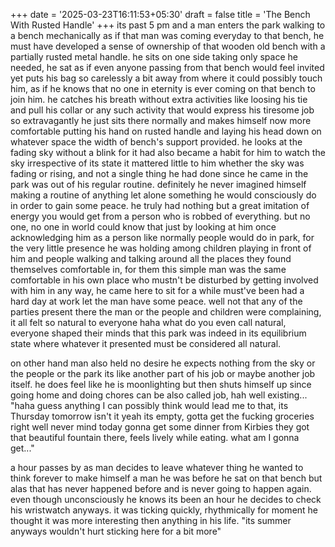 +++
date = '2025-03-23T16:11:53+05:30'
draft = false
title = 'The Bench With Rusted Handle'
+++
its past 5 pm and a man enters the park walking to a bench mechanically as if that man was coming everyday to that bench, he must have developed a sense of ownership of that wooden old bench with a partially rusted metal handle. he sits on one side taking only space he needed, he sat as if even anyone passing from that bench would feel invited yet puts his bag so carelessly a bit away from where it could possibly touch him, as if he knows that no one in eternity is ever coming on that bench to join him. he catches his breath without extra activities like loosing his tie and pull his collar or any such activity that would express his tiresome job so extravagantly he just sits there normally and makes himself now more comfortable putting his hand on rusted handle and laying his head down on whatever space the width of bench's support provided. he looks at the fading sky without a blink for it had also became a habit for him to watch the sky irrespective of its state it mattered little to him whether the sky was fading or rising, and not a single thing he had done since he came in the park was out of his regular routine. definitely he never imagined himself making a routine of anything let alone something he would consciously do in order to gain some peace. he truly had nothing but a great imitation of energy you would get from a person who is robbed of everything. but no one, no one in world could know that just by looking at him once acknowledging him as a person like normally people would do in park, for the very little presence he was holding among children playing in front of him and people walking and talking around all the places they found themselves comfortable in, for them this simple man was the same comfortable in his own place who mustn't be disturbed by getting involved with him in any way, he came here to sit for a while must've been had a hard day at work let the man have some peace. well not that any of the parties present there the man or the people and children were complaining, it all felt so natural to everyone haha what do you even call natural, everyone shaped their minds that this park was indeed in its equilibrium state where whatever it presented must be considered all natural.

on other hand man also held no desire he expects nothing from the sky or the people or the park its like another part of his job or maybe another job itself. he does feel like he is moonlighting but then shuts himself up since going home and doing chores can be also called job, hah well existing... "haha guess anything I can possibly think would lead me to that, its Thursday tomorrow isn't it yeah its empty, gotta get the fucking groceries right well never mind today gonna get some dinner from Kirbies they got that beautiful fountain there, feels lively while eating. what am I gonna get..."

a hour passes by as man decides to leave whatever thing he wanted to think forever to make himself a man he was before he sat on that bench but alas that has never happened before and is never going to happen again. even though unconsciously he knows its been an hour he decides to check his wristwatch anyways. it was ticking quickly, rhythmically for moment he thought it was more interesting then anything in his life. "its summer anyways wouldn't hurt sticking here for a bit more"
